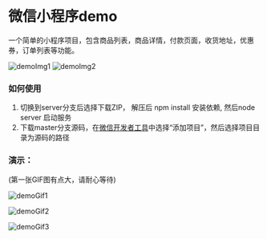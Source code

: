 # 微信小程序demo 

一个简单的小程序项目，包含商品列表，商品详情，付款页面，收货地址，优惠券，订单列表等功能。

![demoImg1](http://ooqymz3vm.bkt.clouddn.com/demo1.png)
![demoImg2](http://ooqymz3vm.bkt.clouddn.com/demo2.png)

### 如何使用
1. 切换到server分支后选择下载ZIP， 解压后 npm install 安装依赖, 然后node server 启动服务 
2. 下载master分支源码，在[微信开发者工具](https://developers.weixin.qq.com/miniprogram/dev/devtools/download.html)中选择“添加项目”，然后选择项目目录为源码的路径
### 演示：

(第一张GIF图有点大，请耐心等待)

![demoGif1](http://ooqymz3vm.bkt.clouddn.com/demo1.gif)

![demoGif2](http://ooqymz3vm.bkt.clouddn.com/demo2.gif)

![demoGif3](http://ooqymz3vm.bkt.clouddn.com/demo3.gif)
